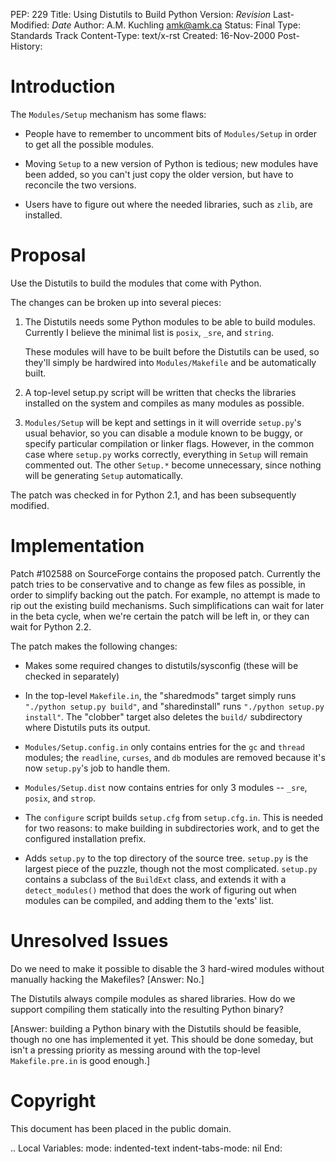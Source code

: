 PEP: 229 Title: Using Distutils to Build Python Version: $Revision$
Last-Modified: $Date$ Author: A.M. Kuchling <amk@amk.ca> Status: Final
Type: Standards Track Content-Type: text/x-rst Created: 16-Nov-2000
Post-History:

Introduction
============

The `Modules/Setup` mechanism has some flaws:

-   People have to remember to uncomment bits of `Modules/Setup` in
    order to get all the possible modules.

-   Moving `Setup` to a new version of Python is tedious; new modules
    have been added, so you can't just copy the older version, but have
    to reconcile the two versions.

-   Users have to figure out where the needed libraries, such as `zlib`,
    are installed.

Proposal
========

Use the Distutils to build the modules that come with Python.

The changes can be broken up into several pieces:

1.  The Distutils needs some Python modules to be able to build modules.
    Currently I believe the minimal list is `posix`, `_sre`, and
    `string`.

    These modules will have to be built before the Distutils can be
    used, so they'll simply be hardwired into `Modules/Makefile` and be
    automatically built.

2.  A top-level setup.py script will be written that checks the
    libraries installed on the system and compiles as many modules as
    possible.

3.  `Modules/Setup` will be kept and settings in it will override
    `setup.py`'s usual behavior, so you can disable a module known to be
    buggy, or specify particular compilation or linker flags. However,
    in the common case where `setup.py` works correctly, everything in
    `Setup` will remain commented out. The other `Setup.*` become
    unnecessary, since nothing will be generating `Setup` automatically.

The patch was checked in for Python 2.1, and has been subsequently
modified.

Implementation
==============

Patch \#102588 on SourceForge contains the proposed patch. Currently the
patch tries to be conservative and to change as few files as possible,
in order to simplify backing out the patch. For example, no attempt is
made to rip out the existing build mechanisms. Such simplifications can
wait for later in the beta cycle, when we're certain the patch will be
left in, or they can wait for Python 2.2.

The patch makes the following changes:

-   Makes some required changes to distutils/sysconfig (these will be
    checked in separately)

-   In the top-level `Makefile.in`, the "sharedmods" target simply runs
    `"./python setup.py build"`, and "sharedinstall" runs
    `"./python setup.py install"`. The "clobber" target also deletes the
    `build/` subdirectory where Distutils puts its output.

-   `Modules/Setup.config.in` only contains entries for the `gc` and
    `thread` modules; the `readline`, `curses`, and `db` modules are
    removed because it's now `setup.py`'s job to handle them.

-   `Modules/Setup.dist` now contains entries for only 3 modules --
    `_sre`, `posix`, and `strop`.

-   The `configure` script builds `setup.cfg` from `setup.cfg.in`. This
    is needed for two reasons: to make building in subdirectories work,
    and to get the configured installation prefix.

-   Adds `setup.py` to the top directory of the source tree. `setup.py`
    is the largest piece of the puzzle, though not the most complicated.
    `setup.py` contains a subclass of the `BuildExt` class, and extends
    it with a `detect_modules()` method that does the work of figuring
    out when modules can be compiled, and adding them to the 'exts'
    list.

Unresolved Issues
=================

Do we need to make it possible to disable the 3 hard-wired modules
without manually hacking the Makefiles? \[Answer: No.\]

The Distutils always compile modules as shared libraries. How do we
support compiling them statically into the resulting Python binary?

\[Answer: building a Python binary with the Distutils should be
feasible, though no one has implemented it yet. This should be done
someday, but isn't a pressing priority as messing around with the
top-level `Makefile.pre.in` is good enough.\]

Copyright
=========

This document has been placed in the public domain.

.. Local Variables: mode: indented-text indent-tabs-mode: nil End:
